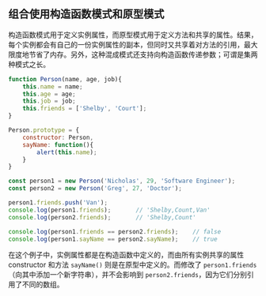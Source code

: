 ## 组合使用构造函数模式和原型模式

构造函数模式用于定义实例属性，而原型模式用于定义方法和共享的属性。结果，每个实例都会有自己的一份实例属性的副本，但同时又共享着对方法的引用，最大限度地节省了内存。另外，这种混成模式还支持向构造函数传递参数；可谓是集两种模式之长。

```js
function Person(name, age, job){
    this.name = name;
    this.age = age;
    this.job = job;
    this.friends = ['Shelby', 'Court'];
}

Person.prototype = {
    constructor: Person,
    sayName: function(){
        alert(this.name);
    }
}

const person1 = new Person('Nicholas', 29, 'Software Engineer');
const person2 = new Person('Greg', 27, 'Doctor');

person1.friends.push('Van');
console.log(person1.friends);		// 'Shelby,Count,Van'
console.log(person2.friends);		// 'Shelby,Count'

console.log(person1.friends == person2.friends);	// false
console.log(person1.sayName == person2.sayName);	// true
```

在这个例子中，实例属性都是在构造函数中定义的，而由所有实例共享的属性 constructor 和方法 `sayName()` 则是在原型中定义的。而修改了 `person1.friends`（向其中添加一个新字符串），并不会影响到 `person2.friends`，因为它们分别引用了不同的数组。